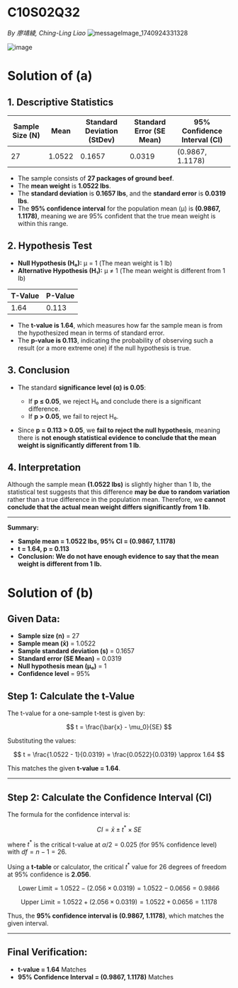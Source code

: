 # C10S02Q32

*By 廖靖綾, Ching-Ling Liao*
![messageImage_1740924331328](https://github.com/user-attachments/assets/8cc05d75-405d-4562-bc7f-96a1a1e9e6cb)

![image](https://github.com/user-attachments/assets/3409246f-aa7c-442c-b48d-018093bc74a2)

# **Solution of (a)**

## **1. Descriptive Statistics**

| Sample Size (N) | Mean | Standard Deviation (StDev) | Standard Error (SE Mean) | 95% Confidence Interval (CI) |
|----------------|------|--------------------------|-------------------------|---------------------------|
| 27             | 1.0522 | 0.1657                   | 0.0319                  | (0.9867, 1.1178)          |

- The sample consists of **27 packages of ground beef**.
- The **mean weight** is **1.0522 lbs**.
- The **standard deviation** is **0.1657 lbs**, and the **standard error** is **0.0319 lbs**.
- The **95% confidence interval** for the population mean (μ) is **(0.9867, 1.1178)**, meaning we are 95% confident that the true mean weight is within this range.

## **2. Hypothesis Test**

- **Null Hypothesis (H₀):** μ = 1 (The mean weight is 1 lb)
- **Alternative Hypothesis (H₁):** μ ≠ 1 (The mean weight is different from 1 lb)

| T-Value | P-Value |
|---------|---------|
| 1.64    | 0.113   |

- The **t-value is 1.64**, which measures how far the sample mean is from the hypothesized mean in terms of standard error.
- The **p-value is 0.113**, indicating the probability of observing such a result (or a more extreme one) if the null hypothesis is true.

## **3. Conclusion**

- The standard **significance level (α) is 0.05**:
  - If **p ≤ 0.05**, we reject H₀ and conclude there is a significant difference.
  - If **p > 0.05**, we fail to reject H₀.

- Since **p = 0.113 > 0.05**, we **fail to reject the null hypothesis**, meaning there is **not enough statistical evidence to conclude that the mean weight is significantly different from 1 lb**.

## **4. Interpretation**
Although the sample mean **(1.0522 lbs)** is slightly higher than 1 lb, the statistical test suggests that this difference **may be due to random variation** rather than a true difference in the population mean. Therefore, we **cannot conclude that the actual mean weight differs significantly from 1 lb**.

---
**Summary:**
- **Sample mean = 1.0522 lbs, 95% CI = (0.9867, 1.1178)**
- **t = 1.64, p = 0.113**
- **Conclusion: We do not have enough evidence to say that the mean weight is different from 1 lb.**

# **Solution of (b)**

## **Given Data:**
- **Sample size (n)** = 27
- **Sample mean (x̄)** = 1.0522
- **Sample standard deviation (s)** = 0.1657
- **Standard error (SE Mean)** = 0.0319
- **Null hypothesis mean (μ₀)** = 1
- **Confidence level** = 95%

## **Step 1: Calculate the t-Value**
The t-value for a one-sample t-test is given by:

$$
t = \frac{\bar{x} - \mu_0}{SE}
$$

Substituting the values:

$$
t = \frac{1.0522 - 1}{0.0319} = \frac{0.0522}{0.0319} \approx 1.64
$$

This matches the given **t-value = 1.64**.

---

## **Step 2: Calculate the Confidence Interval (CI)**
The formula for the confidence interval is:

$$
CI = \bar{x} \pm t^* \times SE
$$

where $t^*$ is the critical t-value at $\alpha/2 = 0.025$ (for 95% confidence level) with $df = n - 1 = 26$.

Using a **t-table** or calculator, the critical $t^*$ value for 26 degrees of freedom at 95% confidence is **2.056**.

$$
\text{Lower Limit} = 1.0522 - (2.056 \times 0.0319) = 1.0522 - 0.0656 = 0.9866
$$

$$
\text{Upper Limit} = 1.0522 + (2.056 \times 0.0319) = 1.0522 + 0.0656 = 1.1178
$$

Thus, the **95% confidence interval is (0.9867, 1.1178)**, which matches the given interval.

---

## **Final Verification:**
- **t-value = 1.64**  Matches
- **95% Confidence Interval = (0.9867, 1.1178)**  Matches


